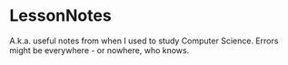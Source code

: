 # LessonNotes
A.k.a. useful notes from when I used to study Computer Science. Errors might be everywhere - or nowhere, who knows. 
